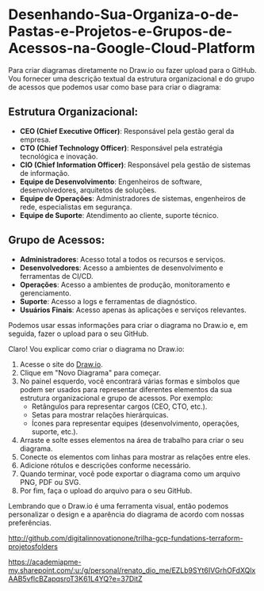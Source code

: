 # Desenhando-Sua-Organiza-o-de-Pastas-e-Projetos-e-Grupos-de-Acessos-na-Google-Cloud-Platform
Para criar diagramas diretamente no Draw.io ou fazer upload para o GitHub. Vou fornecer uma descrição textual da estrutura organizacional e do grupo de acessos que podemos usar como base para criar o diagrama:

## Estrutura Organizacional:
- **CEO (Chief Executive Officer)**: Responsável pela gestão geral da empresa.
- **CTO (Chief Technology Officer)**: Responsável pela estratégia tecnológica e inovação.
- **CIO (Chief Information Officer)**: Responsável pela gestão de sistemas de informação.
- **Equipe de Desenvolvimento**: Engenheiros de software, desenvolvedores, arquitetos de soluções.
- **Equipe de Operações**: Administradores de sistemas, engenheiros de rede, especialistas em segurança.
- **Equipe de Suporte**: Atendimento ao cliente, suporte técnico.

## Grupo de Acessos:
- **Administradores**: Acesso total a todos os recursos e serviços.
- **Desenvolvedores**: Acesso a ambientes de desenvolvimento e ferramentas de CI/CD.
- **Operações**: Acesso a ambientes de produção, monitoramento e gerenciamento.
- **Suporte**: Acesso a logs e ferramentas de diagnóstico.
- **Usuários Finais**: Acesso apenas às aplicações e serviços relevantes.

Podemos usar essas informações para criar o diagrama no Draw.io e, em seguida, fazer o upload para o seu GitHub.

Claro! Vou explicar como criar o diagrama no Draw.io:

1. Acesse o site do [Draw.io](https://app.diagrams.net/).
2. Clique em "Novo Diagrama" para começar.
3. No painel esquerdo, você encontrará várias formas e símbolos que podem ser usados para representar diferentes elementos da sua estrutura organizacional e grupo de acessos. Por exemplo:
    - Retângulos para representar cargos (CEO, CTO, etc.).
    - Setas para mostrar relações hierárquicas.
    - Ícones para representar equipes (desenvolvimento, operações, suporte, etc.).
4. Arraste e solte esses elementos na área de trabalho para criar o seu diagrama.
5. Conecte os elementos com linhas para mostrar as relações entre eles.
6. Adicione rótulos e descrições conforme necessário.
7. Quando terminar, você pode exportar o diagrama como um arquivo PNG, PDF ou SVG.
8. Por fim, faça o upload do arquivo para o seu GitHub.

Lembrando que o Draw.io é uma ferramenta visual, então podemos personalizar o design e a aparência do diagrama de acordo com nossas preferências.

http://github.com/digitalinnovationone/trilha-gcp-fundations-terraform-projetosfolders

https://academiapme-my.sharepoint.com/:u:/g/personal/renato_dio_me/EZLb9SYt6IVGrhOFdXQlxAAB5vflcBZapqsroT3K61L4YQ?e=37DitZ
